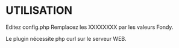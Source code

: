 UTILISATION
============

Editez config.php
Remplacez les XXXXXXXX par les valeurs Fondy.


Le plugin nécessite php curl sur le serveur WEB.